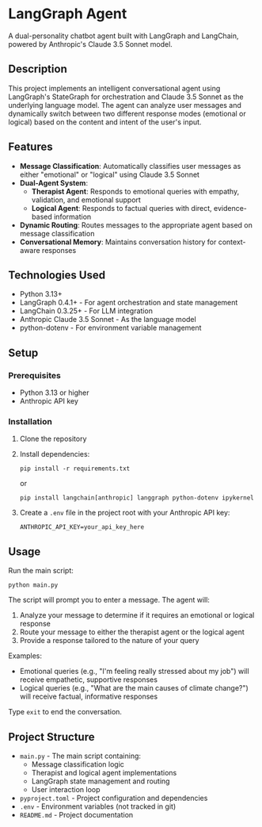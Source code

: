 # LangGraph Agent

A dual-personality chatbot agent built with LangGraph and LangChain, powered by Anthropic's Claude 3.5 Sonnet model.

## Description

This project implements an intelligent conversational agent using LangGraph's StateGraph for orchestration and Claude 3.5 Sonnet as the underlying language model. The agent can analyze user messages and dynamically switch between two different response modes (emotional or logical) based on the content and intent of the user's input.

## Features

- **Message Classification**: Automatically classifies user messages as either "emotional" or "logical" using Claude 3.5 Sonnet
- **Dual-Agent System**:
  - **Therapist Agent**: Responds to emotional queries with empathy, validation, and emotional support
  - **Logical Agent**: Responds to factual queries with direct, evidence-based information
- **Dynamic Routing**: Routes messages to the appropriate agent based on message classification
- **Conversational Memory**: Maintains conversation history for context-aware responses

## Technologies Used

- Python 3.13+
- LangGraph 0.4.1+ - For agent orchestration and state management
- LangChain 0.3.25+ - For LLM integration
- Anthropic Claude 3.5 Sonnet - As the language model
- python-dotenv - For environment variable management

## Setup

### Prerequisites

- Python 3.13 or higher
- Anthropic API key

### Installation

1. Clone the repository
2. Install dependencies:
   ```
   pip install -r requirements.txt
   ```
   or
   ```
   pip install langchain[anthropic] langgraph python-dotenv ipykernel
   ```

3. Create a `.env` file in the project root with your Anthropic API key:
   ```
   ANTHROPIC_API_KEY=your_api_key_here
   ```

## Usage

Run the main script:

```
python main.py
```

The script will prompt you to enter a message. The agent will:
1. Analyze your message to determine if it requires an emotional or logical response
2. Route your message to either the therapist agent or the logical agent
3. Provide a response tailored to the nature of your query

Examples:
- Emotional queries (e.g., "I'm feeling really stressed about my job") will receive empathetic, supportive responses
- Logical queries (e.g., "What are the main causes of climate change?") will receive factual, informative responses

Type `exit` to end the conversation.

## Project Structure

- `main.py` - The main script containing:
  - Message classification logic
  - Therapist and logical agent implementations
  - LangGraph state management and routing
  - User interaction loop
- `pyproject.toml` - Project configuration and dependencies
- `.env` - Environment variables (not tracked in git)
- `README.md` - Project documentation
